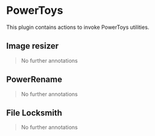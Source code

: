# PowerToys

This plugin contains actions to invoke PowerToys utilities.

## Image resizer

> No further annotations

## PowerRename

> No further annotations

## File Locksmith

> No further annotations
